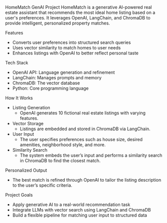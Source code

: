 HomeMatch GenAI Project
HomeMatch is a generative AI-powered real estate assistant that recommends the most ideal home listing based on a user's preferences. It leverages OpenAI, LangChain, and ChromaDB to provide intelligent, personalized property matches.

Features
- Converts user preferences into structured search queries
- Uses vector similarity to match homes to user needs
- Enhances listings with OpenAI to better reflect personal taste

Tech Stack
- OpenAI API: Language generation and refinement
- LangChain: Manages prompts and memory
- ChromaDB: The vector database
- Python: Core programming language

How It Works
- Listing Generation
    - OpenAI generates 10 fictional real estate listings with varying features.
- Vector Storage
    - Listings are embedded and stored in ChromaDB via LangChain.
- User Input
    - The user specifies preferences such as house size, desired amenities, neighborhood style, and more.
- Similarity Search
    - The system embeds the user’s input and performs a similarity search in ChromaDB to find the closest match.

Personalized Output
- The best match is refined through OpenAI to tailor the listing description to the user’s specific criteria.

Project Goals
- Apply generative AI to a real-world recommendation task
- Integrate LLMs with vector search using LangChain and ChromaDB
- Build a flexible pipeline for matching user input to structured data
